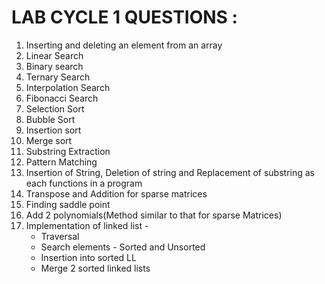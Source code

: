 # LAB CYCLE 1 QUESTIONS :  
1. Inserting and deleting an element from an array
2. Linear Search
3. Binary search
4. Ternary Search
5. Interpolation Search
6. Fibonacci Search
7. Selection Sort 
8. Bubble Sort
9. Insertion sort
10. Merge sort
11. Substring Extraction
12. Pattern Matching
13. Insertion of String, Deletion of string and Replacement of substring as each functions in a program
14. Transpose and Addition for sparse matrices
15. Finding saddle point
16. Add 2 polynomials(Method similar to that for sparse Matrices)
17. Implementation of linked list - 
    * Traversal 
    * Search elements - Sorted and Unsorted
    * Insertion into sorted LL
    * Merge 2 sorted linked lists
